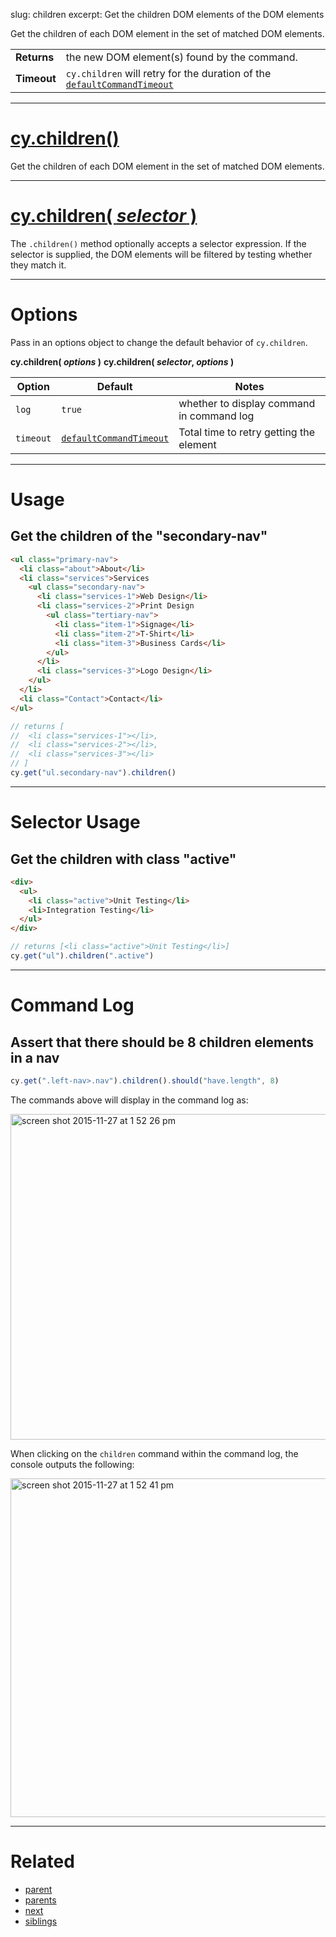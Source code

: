 slug: children
excerpt: Get the children DOM elements of the DOM elements

Get the children of each DOM element in the set of matched DOM elements.

| | |
|--- | --- |
| **Returns** | the new DOM element(s) found by the command. |
| **Timeout** | `cy.children` will retry for the duration of the [`defaultCommandTimeout`](https://on.cypress.io/guides/configuration#section-timeouts) |

***

# [cy.children()](#section-usage)

Get the children of each DOM element in the set of matched DOM elements.

***

# [cy.children( *selector* )](#section-selector-usage)

The `.children()` method optionally accepts a selector expression. If the selector is supplied, the DOM elements will be filtered by testing whether they match it.

***

# Options

Pass in an options object to change the default behavior of `cy.children`.

**cy.children( *options* )**
**cy.children( *selector*, *options* )**

Option | Default | Notes
--- | --- | ---
`log` | `true` | whether to display command in command log
`timeout` | [`defaultCommandTimeout`](https://on.cypress.io/guides/configuration#section-timeouts) | Total time to retry getting the element


***

# Usage

## Get the children of the "secondary-nav"

```html
<ul class="primary-nav">
  <li class="about">About</li>
  <li class="services">Services
    <ul class="secondary-nav">
      <li class="services-1">Web Design</li>
      <li class="services-2">Print Design
        <ul class="tertiary-nav">
          <li class="item-1">Signage</li>
          <li class="item-2">T-Shirt</li>
          <li class="item-3">Business Cards</li>
        </ul>
      </li>
      <li class="services-3">Logo Design</li>
    </ul>
  </li>
  <li class="Contact">Contact</li>
</ul>
```

```javascript
// returns [
//  <li class="services-1"></li>,
//  <li class="services-2"></li>,
//  <li class="services-3"></li>
// ]
cy.get("ul.secondary-nav").children()
```

***


# Selector Usage

## Get the children with class "active"

```html
<div>
  <ul>
    <li class="active">Unit Testing</li>
    <li>Integration Testing</li>
  </ul>
</div>
```

```javascript
// returns [<li class="active">Unit Testing</li>]
cy.get("ul").children(".active")
```

***

# Command Log

## Assert that there should be 8 children elements in a nav

```javascript
cy.get(".left-nav>.nav").children().should("have.length", 8)
```

The commands above will display in the command log as:

<img width="521" alt="screen shot 2015-11-27 at 1 52 26 pm" src="https://cloud.githubusercontent.com/assets/1271364/11447069/2b0f8a7e-950e-11e5-96b5-9d82d9fdddec.png">

When clicking on the `children` command within the command log, the console outputs the following:

<img width="542" alt="screen shot 2015-11-27 at 1 52 41 pm" src="https://cloud.githubusercontent.com/assets/1271364/11447071/2e9252bc-950e-11e5-9a32-e5860da89160.png">

***

# Related

- [parent](https://on.cypress.io/api/parent)
- [parents](https://on.cypress.io/api/parents)
- [next](https://on.cypress.io/api/next)
- [siblings](https://on.cypress.io/api/siblings)